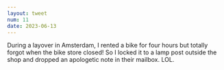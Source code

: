```yaml
---
layout: tweet
num: 11
date: 2023-06-13
---
```


During a layover in Amsterdam, I rented a bike for four
hours but totally forgot when the bike store closed! So I
locked it to a lamp post outside the shop and dropped an
apologetic note in their mailbox. LOL.
